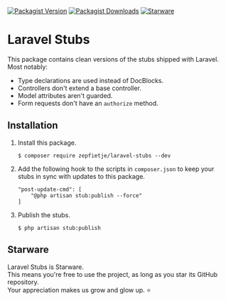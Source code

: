 [![Packagist Version](https://img.shields.io/packagist/v/zepfietje/laravel-stubs)](https://packagist.org/packages/zepfietje/laravel-stubs)
[![Packagist Downloads](https://img.shields.io/packagist/dt/zepfietje/laravel-stubs)](https://packagist.org/packages/zepfietje/laravel-stubs/stats)
[![Starware](https://img.shields.io/badge/⭐-Starware-f5a91a?labelColor=black)](https://github.com/zepfietje/starware)

# Laravel Stubs

This package contains clean versions of the stubs shipped with Laravel.  
Most notably:

- Type declarations are used instead of DocBlocks.
- Controllers don't extend a base controller.
- Model attributes aren't guarded.
- Form requests don't have an `authorize` method.

## Installation

1. Install this package.
   ```console
   $ composer require zepfietje/laravel-stubs --dev
   ```
2. Add the following hook to the scripts in `composer.json` to keep your stubs in sync with updates to this package.
   ```
   "post-update-cmd": [
       "@php artisan stub:publish --force"
   ]
   ```
3. Publish the stubs.
   ```console
   $ php artisan stub:publish
   ```

## Starware

Laravel Stubs is Starware.  
This means you're free to use the project, as long as you star its GitHub repository.  
Your appreciation makes us grow and glow up. ⭐
